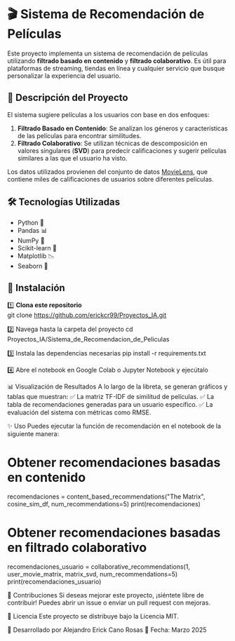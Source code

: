 # 🎬 Sistema de Recomendación de Películas  

Este proyecto implementa un sistema de recomendación de películas utilizando **filtrado basado en contenido** y **filtrado colaborativo**. Es útil para plataformas de streaming, tiendas en línea y cualquier servicio que busque personalizar la experiencia del usuario.  

## 📜 Descripción del Proyecto  

El sistema sugiere películas a los usuarios con base en dos enfoques:  
1. **Filtrado Basado en Contenido**: Se analizan los géneros y características de las películas para encontrar similitudes.  
2. **Filtrado Colaborativo**: Se utilizan técnicas de descomposición en valores singulares (**SVD**) para predecir calificaciones y sugerir películas similares a las que el usuario ha visto.  

Los datos utilizados provienen del conjunto de datos [MovieLens](https://grouplens.org/datasets/movielens/), que contiene miles de calificaciones de usuarios sobre diferentes películas.  

## 🛠 Tecnologías Utilizadas  

- Python 🐍  
- Pandas 📊  
- NumPy 🔢  
- Scikit-learn 🤖  
- Matplotlib 📉  
- Seaborn 🎨  

## 🚀 Instalación  

1️⃣ **Clona este repositorio**  
git clone https://github.com/erickcr99/Proyectos_IA.git

2️⃣ Navega hasta la carpeta del proyecto
cd Proyectos_IA/Sistema_de_Recomendacion_de_Peliculas

3️⃣ Instala las dependencias necesarias
pip install -r requirements.txt

4️⃣ Abre el notebook en Google Colab o Jupyter Notebook y ejecútalo

📊 Visualización de Resultados
A lo largo de la libreta, se generan gráficos y tablas que muestran:
✅ La matriz TF-IDF de similitud de películas.
✅ La tabla de recomendaciones generadas para un usuario específico.
✅ La evaluación del sistema con métricas como RMSE.

✨ Uso
Puedes ejecutar la función de recomendación en el notebook de la siguiente manera:
# Obtener recomendaciones basadas en contenido
recomendaciones = content_based_recommendations("The Matrix", cosine_sim_df, num_recommendations=5)
print(recomendaciones)
# Obtener recomendaciones basadas en filtrado colaborativo
recomendaciones_usuario = collaborative_recommendations(1, user_movie_matrix, matrix_svd, num_recommendations=5)
print(recomendaciones_usuario)

🎯 Contribuciones
Si deseas mejorar este proyecto, ¡siéntete libre de contribuir! Puedes abrir un issue o enviar un pull request con mejoras.

📝 Licencia
Este proyecto se distribuye bajo la Licencia MIT.

📌 Desarrollado por Alejandro Erick Cano Rosas
📅 Fecha: Marzo 2025
